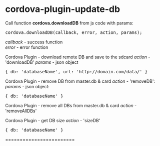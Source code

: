 cordova-plugin-update-db
========================


Call function <b>cordova.downloadDB</b> from js code with params:

  <pre>cordova.downloadDB(callback, error, action, params);</pre>
  
  <i>callback</i> - success function<br/>
  <i>error</i> - error function<br/>
  
  
  Cordova Plugin - download remote DB and save to the sdcard
  <i>action</i> - 'downloadDB'
  <i>params</i> - json object
  <pre>{ db: 'databaseName', url: 'http://domain.com/data/' }</pre>
  
  
  Cordova Plugin - remove DB from master.db & card
  <i>action</i> - 'removeDB': 
  <i>params</i> - json object: 
  <pre>{ db: 'databaseName' }</pre>
  
  Cordova Plugin - remove all DBs from master.db & card
  <i>action</i> - 'removeAllDBs'

  
  Cordova Plugin - get DB size
  <i>action</i> - 'sizeDB'
  <pre>{ db: 'databaseName' }</pre>
  
========================

